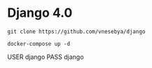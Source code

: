 # Django 4.0

```
git clone https://github.com/vnesebya/django

docker-compose up -d 

```

USER django
PASS django
